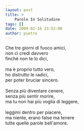 ```yaml
---
layout: post
title: >
    Parole In Solitudine
tags: []
date: 2009-02-16 23:53:00
author: pietro
---
```

Che tre giorni di fuoco amici,<br/>non ci credi davvero<br/>finché non te lo dici,<br/><br/>ma è proprio tutto vero,<br/>ho distrutto le radici,<br/>per poter bruciar sincero.<br/><br/>Senza più diventare cenere,<br/>senza più sentir morire,<br/>ma tu non hai più voglia di leggere,<br/><br/>leggimi dentro per piacere,<br/>ma niente, erano false ma tenere<br/>tutte quelle parole bell'amore.
